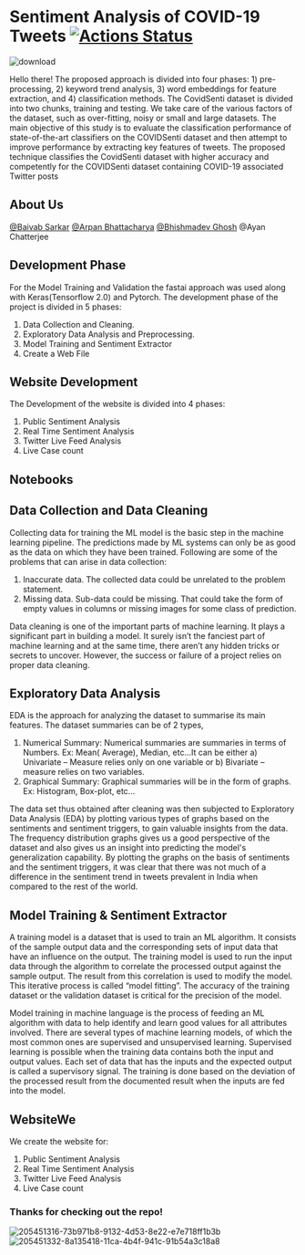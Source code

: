 # Sentiment Analysis of COVID-19 Tweets [![Actions Status](https://github.com/cfgnunes/numerical-methods-python/workflows/build/badge.svg)](https://github.com/ThisIs-Developer/Sentiment-Analysis-of-Covid-19-Tweets)
 ![download](https://user-images.githubusercontent.com/109382325/215750934-f1e3e1f4-5ef9-4690-8933-ff55595cec21.jpg)

   
Hello there! The proposed approach is divided into four phases: 1) pre-processing, 2) keyword trend analysis, 3) word embeddings for feature extraction, and 4) classification methods. The CovidSenti dataset is divided into two chunks, training and testing. We take care of the various factors of the dataset, such as over-fitting, noisy or small and large datasets. The main objective of this study is to evaluate the classification performance of state-of-the-art classifiers on the COVIDSenti dataset and then attempt to improve performance by extracting key features of tweets. The proposed technique classifies the CovidSenti dataset with higher accuracy and competently for the COVIDSenti dataset containing COVID-19 associated Twitter posts

## About Us

[@Baivab Sarkar](https://github.com/ThisIs-Developer)
[@Arpan Bhattacharya](https://github.com/Arpan550)
[@Bhishmadev Ghosh](https://github.com/bhishma620)
@Ayan Chatterjee

## Development Phase

For the Model Training and Validation the fastai approach was used along with Keras(Tensorflow 2.0) and Pytorch. The development phase of the project is divided in 5 phases:

1. Data Collection and Cleaning.
2. Exploratory Data Analysis and Preprocessing.
3. Model Training and Sentiment Extractor
4. Create a Web File

## Website Development

The Development of the website is divided into 4 phases:

1. Public Sentiment Analysis
2. Real Time Sentiment Analysis
3. Twitter Live Feed Analysis
4. Live Case count  


## Notebooks

## Data Collection and Data Cleaning

Collecting data for training the ML model is the basic step in the machine learning pipeline. The predictions made by ML systems can only be as good as the data on which they have been trained. Following are some of the problems that can arise in data collection:

1. Inaccurate data. The collected data could be unrelated to the problem statement.
2. Missing data. Sub-data could be missing. That could take the form of empty values in columns or missing images for some class of prediction.

Data cleaning is one of the important parts of machine learning. It plays a significant part in building a model. It surely isn’t the fanciest part of machine learning and at the same time, there aren’t any hidden tricks or secrets to uncover. However, the success or failure of a project relies on proper data cleaning.

## Exploratory Data Analysis

EDA is the approach for analyzing the dataset to summarise its main features. The dataset summaries can be of 2 types,

1. Numerical Summary: Numerical summaries are summaries in terms of Numbers. Ex: Mean( Average), Median, etc…It can be either
   a) Univariate – Measure relies only on one variable or
   b) Bivariate – measure relies on two variables.
2. Graphical Summary: Graphical summaries will be in the form of graphs. Ex: Histogram, Box-plot, etc…

The data set thus obtained after cleaning was then subjected to Exploratory Data Analysis (EDA) by plotting various types of graphs based on the sentiments and sentiment triggers, to gain valuable insights from the data. The frequency distribution graphs gives us a good perspective of the dataset and also gives us an insight into predicting the model's generalization capability. By plotting the graphs on the basis of sentiments and the sentiment triggers, it was clear that there was not much of a difference in the sentiment trend in tweets prevalent in India when compared to the rest of the world.

## Model Training & Sentiment Extractor

A training model is a dataset that is used to train an ML algorithm. It consists of the sample output data and the corresponding sets of input data that have an influence on the output. The training model is used to run the input data through the algorithm to correlate the processed output against the sample output. The result from this correlation is used to modify the model.
This iterative process is called “model fitting”. The accuracy of the training dataset or the validation dataset is critical for the precision of the model.

Model training in machine language is the process of feeding an ML algorithm with data to help identify and learn good values for all attributes involved. There are several types of machine learning models, of which the most common ones are supervised and unsupervised learning.
Supervised learning is possible when the training data contains both the input and output values. Each set of data that has the inputs and the expected output is called a supervisory signal. The training is done based on the deviation of the processed result from the documented result when the inputs are fed into the model.

## WebsiteWe

We create the website for:

1. Public Sentiment Analysis
2. Real Time Sentiment Analysis
3. Twitter Live Feed Analysis
4. Live Case count

### Thanks for checking out the repo!

![205451316-73b971b8-9132-4d53-8e22-e7e718ff1b3b](https://user-images.githubusercontent.com/109382325/215751121-132cabae-2ce1-421c-b0b6-245983455823.png)
![205451332-8a135418-11ca-4b4f-941c-91b54a3c18a8](https://user-images.githubusercontent.com/109382325/215750964-218bfc8e-f2cf-4d4a-93bb-ca9b87be5d77.jpeg)
